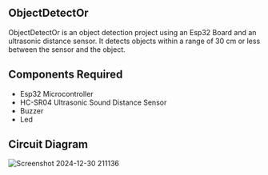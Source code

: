 ## ObjectDetectOr
ObjectDetectOr is an object detection project using an Esp32 Board and an ultrasonic distance sensor. It detects objects within a range of 30 cm or less between the sensor and the object.

## Components Required
- Esp32 Microcontroller
- HC-SR04 Ultrasonic Sound Distance Sensor
- Buzzer
- Led

## Circuit Diagram
![Screenshot 2024-12-30 211136](https://github.com/user-attachments/assets/d81cb903-b3f9-4c1c-af4f-4d5e59cbd79c)
